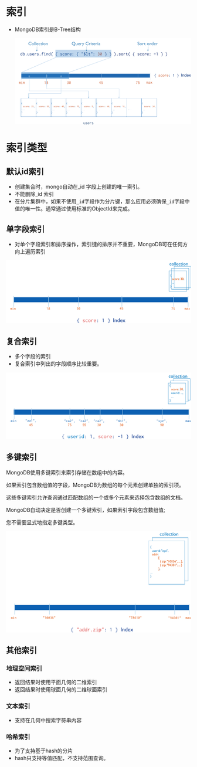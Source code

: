 # 索引

- MongoDB索引是B-Tree结构

  ![index-for-sort](.pics/index-for-sort.png)

# 索引类型

## 默认id索引

- 创建集合时，mongo自动在_id 字段上创建的唯一索引。
- 不能删除_id 索引
- 在分片集群中，如果不使用`_id`字段作为分片键，那么应用必须确保`_id`字段中值的唯一性。通常通过使用标准的ObjectId来完成。



## 单字段索引

- 对单个字段索引和排序操作，索引键的排序并不重要，MongoDB可在任何方向上遍历索引

![index-ascending](.pics/index-ascending.png)

## 复合索引

- 多个字段的索引
- 复合索引中列出的字段顺序比较重要。

![index-compound-key](.pics/index-compound-key.png)

## 多键索引

MongoDB使用多键索引来索引存储在数组中的内容。

如果索引包含数组值的字段，MongoDB为数组的每个元素创建单独的索引项。

这些多键索引允许查询通过匹配数组的一个或多个元素来选择包含数组的文档。

MongoDB自动决定是否创建一个多键索引，如果索引字段包含数组值;

您不需要显式地指定多键类型。

![index-multikey](.pics/index-multikey.png)



## 其他索引

### 地理空间索引

- 返回结果时使用平面几何的二维索引
- 返回结果时使用球面几何的二维球面索引



### 文本索引

- 支持在几何中搜索字符串内容



### 哈希索引

- 为了支持基于hash的分片
- hash只支持等值匹配，不支持范围查询。